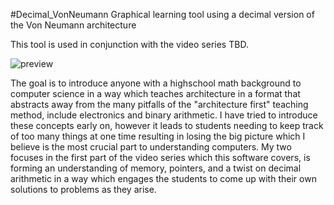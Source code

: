 #Decimal_VonNeumann
Graphical learning tool using a decimal version of the Von Neumann architecture

This tool is used in conjunction with the video series TBD.

![preview](https://i.imgur.com/Udb8WBx.png)

The goal is to introduce anyone with a highschool math background to computer science in a way which teaches architecture in a format that
abstracts away from the many pitfalls of the "architecture first" teaching method, include electronics and binary arithmetic. I have tried to
introduce these concepts early on, however it leads to students needing to keep track of too many things at one time resulting in losing the big
picture which I believe is the most crucial part to understanding computers. My two focuses in the first part of the video series which this software
covers, is forming an understanding of memory, pointers, and a twist on decimal arithmetic in a way which engages the students to come up with
their own solutions to problems as they arise.
